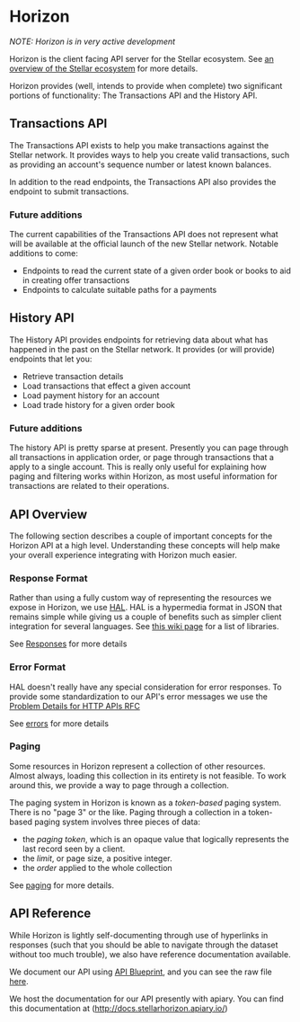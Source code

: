 # Horizon

*NOTE: Horizon is in very active development*

Horizon is the client facing API server for the Stellar ecosystem.  See [an overview of the Stellar ecosystem](TODO) for more details.

Horizon provides (well, intends to provide when complete) two significant portions of functionality:  The Transactions API and the History API.

## Transactions API

The Transactions API exists to help you make transactions against the Stellar network.  It provides ways to help you create valid transactions, such as providing an account's sequence number or latest known balances. 

In addition to the read endpoints, the Transactions API also provides the endpoint to submit transactions.

### Future additions

The current capabilities of the Transactions API does not represent what will be available at the official launch of the new Stellar network.  Notable additions to come:

- Endpoints to read the current state of a given order book or books to aid in creating offer transactions
- Endpoints to calculate suitable paths for a payments

## History API

The History API provides endpoints for retrieving data about what has happened in the past on the Stellar network.  It provides (or will provide) endpoints that let you:

- Retrieve transaction details
- Load transactions that effect a given account
- Load payment history for an account
- Load trade history for a given order book


### Future additions

The history API is pretty sparse at present.  Presently you can page through all transactions in application order, or page through transactions that a apply to a single account.  This is really only useful for explaining how paging and filtering works within Horizon, as most useful information for transactions are related to their operations.

## API Overview

The following section describes a couple of important concepts for the Horizon API at a high level.  Understanding these concepts will help make your overall experience integrating with Horizon much easier.

### Response Format

Rather than using a fully custom way of representing the resources we expose in Horizon, we use [HAL](http://stateless.co/hal_specification.html). HAL is a hypermedia format in JSON that remains simple while giving us a couple of benefits such as simpler client integration for several languages. See [this wiki page](https://github.com/mikekelly/hal_specification/wiki/Libraries) for a list of libraries.

See [Responses](responses.md) for more details

### Error Format

HAL doesn't really have any special consideration for error responses.  To provide some standardization to our API's error messages we use the [Problem Details for HTTP APIs RFC](https://tools.ietf.org/html/draft-ietf-appsawg-http-problem-00)

See [errors](errors.md) for more details

### Paging

Some resources in Horizon represent a collection of other resources.  Almost always, loading this collection in its entirety is not feasible.  To work around this, we provide a way to page through a collection.  

The paging system in Horizon is known as a _token-based_ paging system.  There is no "page 3" or the like.  Paging through a collection in a token-based paging system involves three pieces of data:

- the *paging token*, which is an opaque value that logically represents the last record seen by a client.
- the *limit*, or page size, a positive integer.
- the *order* applied to the whole collection

See [paging](paging.md) for more details.

## API Reference

While Horizon is lightly self-documenting through use of hyperlinks in responses (such that you should be able to navigate through the dataset without too much trouble), we also have reference documentation available.

We document our API using [API Blueprint](https://apiblueprint.org/), and you can see the raw file [here](horizon.apib).

We host the documentation for our API presently with apiary.  You can find this documentation at (http://docs.stellarhorizon.apiary.io/)


